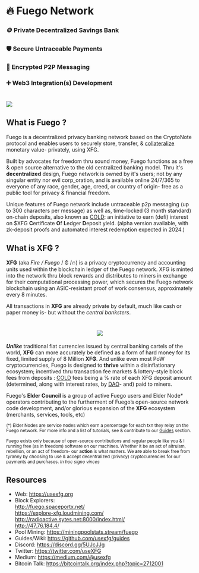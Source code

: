 # 🔥 Fuego Network

### 🪙 Private Decentralized Savings Bank
### 🛡 Secure Untraceable Payments 
### 🔏 Encrypted P2P Messaging
### ➕ Web3 Integration(s) Development

<h1 align="left"><img src="https://raw.githubusercontent.com/usexfg/fuego-data/master/images/slickxfg.gif"><img/></h1> 

## What is Fuego ?

Fuego is a decentralized privacy banking network based on the CryptoNote protocol and enables users to securely store, transfer, & [collateralize](https://github.com/usexfg/cold-dao) monetary value- privately, using XFG.

Built by advocates for freedom thru sound money, Fuego functions as a free & open source alternative to the old centralized banking model. Thru it's **decentralized** design, Fuego network is owned by it's users; not by any singular entity nor evil corp_oration, and is available online 24/7/365 to everyone of any race, gender, age, creed, or country of origin- free as a public tool for privacy & financial freedom.

Unique features of Fuego network include untraceable p2p messaging (up to 300 characters per message) as well as, time-locked (3 month standard) on-chain deposits, also known as  [COLD](https://github.com/usexfg/cold-dao): an initiative to earn (defi) interest on $XFG **C**ertificate **O**f **L**edger **D**eposit yield. (alpha version available, with zk-deposit proofs and automated interest redemption expected in 2024.)

## What is XF₲ ?

**XF₲** (aka *Fire / Fuego* / ₲ /🔥) is a privacy cryptocurrency and accounting units used within the blockchain ledger of the Fuego network. XFG is minted into the network thru block rewards and distributes to miners in exchange for their computational processing power, which secures the Fuego network blockchain using an ASIC-resistant proof of work consensus, approximately every 8 minutes.

All transactions in **XFG** are already private by default, much like cash or paper money is- but without the *central banksters*.
<h1 align="center"><img src="https://raw.githubusercontent.com/usexfg/fuego-data/master/images/CryptoNote_blockchain_analysis_ambiguity-ezgif.com-optimize.gif"><img/></h1>

***Unlike*** traditional fiat currencies issued by central banking cartels of the world, **XF₲** can more accurately be defined as a form of hard money for its fixed, limited supply of 8 Million **XF₲**. And unlike even most PoW cryptocurrencies, Fuego is designed to **thrive** within a disinflationary ecosystem; incentived thru transaction fee markets & lottery-style block fees from deposits : [COLD](https://github.com/usexfg/cold-dao) fees being a % rate of each XFG deposit amount (determined, along with interest rates, by [DAO](https://github.com/usexfg/cold-dao)- and) paid to miners. 


Fuego's **Elder Council** is a group of active Fuego users and Elder Node* operators contributing to the furtherment of Fuego’s open-source network code development, and/or glorious expansion of the **XFG** ecosystem (merchants, services, tools, etc)

<sup>(*) Elder Nodes are service nodes which earn a percentage for each txn they relay on the Fuego network. For more info and a list of tutorials, see & contribute to our [Guides](https://github.com/usexfg/Guides/wiki/) section.

<sup> Fuego exists only because of open-source contributions and regular people like you & I running free (as in freedom) software on our machines. Whether it be an act of altruism, rebellion, or an act of freedom- our **action** is what matters. We **are** able to break free from tyranny by choosing to use & accept decentralized (privacy) cryptocurrencies for our payments and purchases. *In hoc signo vinces*</sup></sup>

## Resources

-   Web: <https://usexfg.org>
-   Block Explorers:  
<http://fuego.spaceportx.net/>     
<https://explore-xfg.loudmining.com/>  
<http://radioactive.sytes.net:8000/index.html/>  
<http://47.76.184.4/>
-   Pool Mining: <https://miningpoolstats.stream/fuego>
-   Guides/Wiki:  <https://github.com/usexfg/guides>
-   Discord: <https://discord.gg/5UJcJJg>
-   Twitter: <https://twitter.com/useXFG>
-   Medium: <https://medium.com/@usexfg>
-   Bitcoin Talk: <https://bitcointalk.org/index.php?topic=2712001>
                                      
